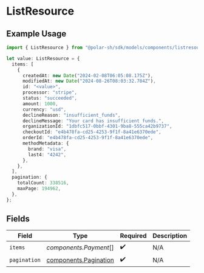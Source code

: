 # ListResource

## Example Usage

```typescript
import { ListResource } from "@polar-sh/sdk/models/components/listresource.js";

let value: ListResource = {
  items: [
    {
      createdAt: new Date("2024-02-08T06:05:08.175Z"),
      modifiedAt: new Date("2024-08-26T08:03:32.784Z"),
      id: "<value>",
      processor: "stripe",
      status: "succeeded",
      amount: 1000,
      currency: "usd",
      declineReason: "insufficient_funds",
      declineMessage: "Your card has insufficient funds.",
      organizationId: "1dbfc517-0bbf-4301-9ba8-555ca42b9737",
      checkoutId: "e4b478fa-cd25-4253-9f1f-8a41e6370ede",
      orderId: "e4b478fa-cd25-4253-9f1f-8a41e6370ede",
      methodMetadata: {
        brand: "visa",
        last4: "4242",
      },
    },
  ],
  pagination: {
    totalCount: 338516,
    maxPage: 194962,
  },
};
```

## Fields

| Field                                                          | Type                                                           | Required                                                       | Description                                                    |
| -------------------------------------------------------------- | -------------------------------------------------------------- | -------------------------------------------------------------- | -------------------------------------------------------------- |
| `items`                                                        | *components.Payment*[]                                         | :heavy_check_mark:                                             | N/A                                                            |
| `pagination`                                                   | [components.Pagination](../../models/components/pagination.md) | :heavy_check_mark:                                             | N/A                                                            |